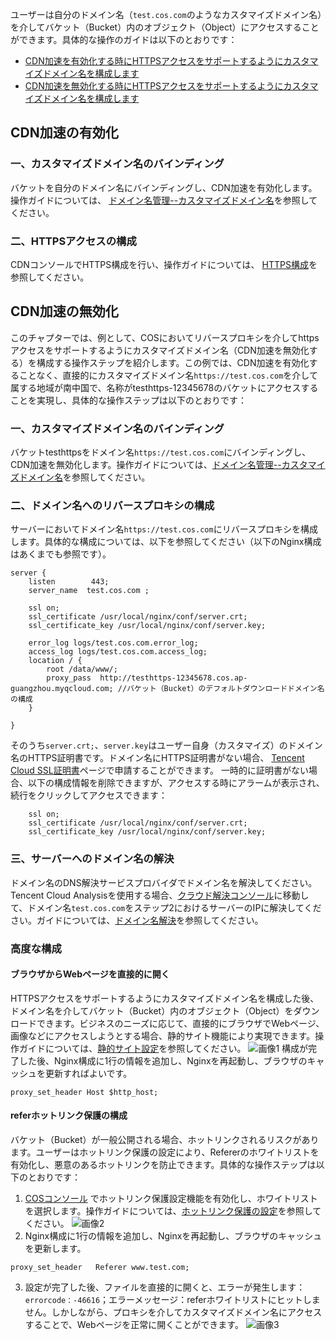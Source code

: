 ユーザーは自分のドメイン名（`test.cos.com`のようなカスタマイズドメイン名）を介してバケット（Bucket）内のオブジェクト（Object）にアクセスすることができます。具体的な操作のガイドは以下のとおりです：
- [CDN加速を有効化する時にHTTPSアクセスをサポートするようにカスタマイズドメイン名を構成します](#CDN加速を有効化します)
- [CDN加速を無効化する時にHTTPSアクセスをサポートするようにカスタマイズドメイン名を構成します](#CDN加速を無効化します)

<span id="CDN加速の有効化"></span>
## CDN加速の有効化
### 一、カスタマイズドメイン名のバインディング
バケットを自分のドメイン名にバインディングし、CDN加速を有効化します。操作ガイドについては、 [ドメイン名管理--カスタマイズドメイン名](/doc/product/436/6252#CDN加速の有効化)を参照してください。
### 二、HTTPSアクセスの構成
CDNコンソールでHTTPS構成を行い、操作ガイドについては、 [HTTPS構成](/doc/product/228/6295)を参照してください。
<span id="CDN加速の無効化"></span>
## CDN加速の無効化
このチャプターでは、例として、COSにおいてリバースプロキシを介してhttpsアクセスをサポートするようにカスタマイズドメイン名（CDN加速を無効化する）を構成する操作ステップを紹介します。この例では、CDN加速を有効化することなく、直接的にカスタマイズドメイン名`https://test.cos.com`を介して属する地域が南中国で、名称がtesthttps-12345678のバケットにアクセスすることを実現し、具体的な操作ステップは以下のとおりです：

### 一、カスタマイズドメイン名のバインディング
バケットtesthttpsをドメイン名`https://test.cos.com`にバインディングし、CDN加速を無効化します。操作ガイドについては、[ドメイン名管理--カスタマイズドメイン名](/doc/product/436/6252#CDN加速の無効化)を参照してください。
### 二、ドメイン名へのリバースプロキシの構成
サーバーにおいてドメイン名`https://test.cos.com`にリバースプロキシを構成します。具体的な構成については、以下を参照してください（以下のNginx構成はあくまでも参照です）。
```
server {
    listen        443;
    server_name  test.cos.com ;

    ssl on;
    ssl_certificate /usr/local/nginx/conf/server.crt;
    ssl_certificate_key /usr/local/nginx/conf/server.key;

    error_log logs/test.cos.com.error_log;
    access_log logs/test.cos.com.access_log;
    location / {
        root /data/www/;
        proxy_pass  http://testhttps-12345678.cos.ap-guangzhou.myqcloud.com; //バケット（Bucket）のデフォルトダウンロードドメイン名の構成
    }

}
```
そのうち`server.crt;`、`server.key`はユーザー自身（カスタマイズ）のドメイン名のHTTPS証明書です。ドメイン名にHTTPS証明書がない場合、 [Tencent Cloud SSL証明書](https://cloud.tencent.com/product/ssl)ページで申請することができます。
一時的に証明書がない場合、以下の構成情報を削除できますが、アクセスする時にアラームが表示され、続行をクリックしてアクセスできます：
```
    ssl on;
    ssl_certificate /usr/local/nginx/conf/server.crt;
    ssl_certificate_key /usr/local/nginx/conf/server.key;
```

### 三、サーバーへのドメイン名の解決
ドメイン名のDNS解決サービスプロバイダでドメイン名を解決してください。Tencent Cloud Analysisを使用する場合、[クラウド解決コンソール](https://console.cloud.tencent.com/cns/domains)に移動して、ドメイン名`test.cos.com`をステップ2におけるサーバーのIPに解決してください。ガイドについては、[ドメイン名解決](/doc/product/302/3446)を参照してください。
### 高度な構成
#### ブラウザからWebページを直接的に開く
HTTPSアクセスをサポートするようにカスタマイズドメイン名を構成した後、ドメイン名を介してバケット（Bucket）内のオブジェクト（Object）をダウンロードできます。ビジネスのニーズに応じて、直接的にブラウザでWebページ、画像などにアクセスしようとする場合、静的サイト機能により実現できます。操作ガイドについては、[静的サイト設定](/doc/product/436/6249)を参照してください。
![画像1](//mc.qcloudimg.com/static/img/bdd63d54f805e4975e82c95b37f675f0/image.png)
構成が完了した後、Nginx構成に1行の情報を追加し、Nginxを再起動し、ブラウザのキャッシュを更新すればよいです。
```
proxy_set_header Host $http_host;
```
#### referホットリンク保護の構成
バケット（Bucket）が一般公開される場合、ホットリンクされるリスクがあります。ユーザーはホットリンク保護の設定により、Refererのホワイトリストを有効化し、悪意のあるホットリンクを防止できます。具体的な操作ステップは以下のとおりです：
1. [COSコンソール](https://console.cloud.tencent.com/cos5/index) でホットリンク保護設定機能を有効化し、ホワイトリストを選択します。操作ガイドについては、[ホットリンク保護の設定](/doc/product/436/6250)を参照してください。
![画像2](//mc.qcloudimg.com/static/img/788556013c4d3ebd6b728d8c22a8adb5/image.png)
2. Nginx構成に1行の情報を追加し、Nginxを再起動し、ブラウザのキャッシュを更新します。
```
proxy_set_header   Referer www.test.com;
```
3. 設定が完了した後、ファイルを直接的に開くと、エラーが発生します：`errorcode：-46616`；エラーメッセージ：referホワイトリストにヒットしません。しかしながら、プロキシを介してカスタマイズドメイン名にアクセスすることで、Webページを正常に開くことができます。
![画像3](//mc.qcloudimg.com/static/img/005099e6a30398c600bb945b6b1c34e7/image.png)
